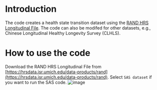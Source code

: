 # Introduction

The code creates a health state transition dataset using the [RAND HRS Longitudinal File](https://www.rand.org/well-being/social-and-behavioral-policy/centers/aging/dataprod/hrs-data.html). The code can also be modifed for other datasets, e.g., Chinese Longitudinal Healthy Longevity Survey (CLHLS).

# How to use the code

Download the RAND HRS Longitudinal File from [https://hrsdata.isr.umich.edu/data-products/rand](https://hrsdata.isr.umich.edu/data-products/rand). Select `SAS dataset` if you want to run the SAS code.
![image](https://user-images.githubusercontent.com/40621074/189437728-e736e3bb-3c8a-4ef9-b4aa-ac289ca2c544.png)


